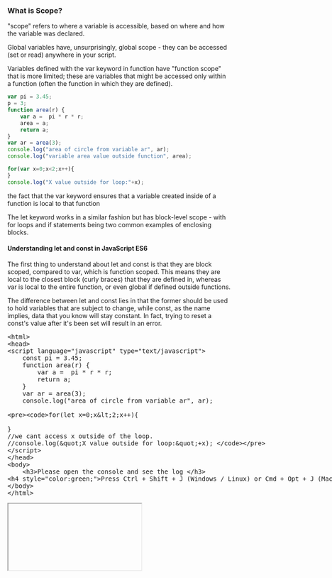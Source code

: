 <h3>What is Scope?</h3>
<p>"scope" refers to where a variable is accessible, based on where and how the variable was declared. </p>
<p>Global variables have, unsurprisingly, global scope - they can be accessed (set or read) anywhere in your script.</p>
<p>Variables defined with the var keyword in function have "function scope" that is more limited; these are variables that might be accessed only within a function (often the function in which they are defined).</p>

``` javascript
var pi = 3.45;
p = 3;
function area(r) {
	var a =  pi * r * r;
	area = a;
	return a;
}
var ar = area(3);
console.log("area of circle from variable ar", ar);
console.log("variable area value outside function", area);

for(var x=0;x<2;x++){
}
console.log("X value outside for loop:"+x);
```

<p>the fact that the var keyword ensures that a variable created inside of a function is local to that function</p>
<p> The let keyword works in a similar fashion but has block-level scope - with for loops and if statements being two common examples of enclosing blocks.</p>

<h4> Understanding let and const in JavaScript ES6</h4>

<p>The first thing to understand about let and const is that they are block scoped, compared to var, which is function scoped. This means they are local to the closest block (curly braces) that they are defined in, whereas var is local to the entire function, or even global if defined outside functions.</p> 
<p>The difference between let and const lies in that the former should be used to hold variables that are subject to change, while const, as the name implies, data that you know will stay constant. In fact, trying to reset a const's value after it's been set will result in an error.</p>

<section >  
<div ui-ace ="{useWrapMode: 'true', showGutter : 'true', theme:'monokai', mode: 'html', previewId:'preview1',
	onLoad: htmlcssjsContentOnLoaded,
	rendererOptions: { fontSize: 16 },
	advanced: { highlightActiveLine: true}
}" style="min-height:350px;"><xmp><html>
<head>
<script language="javascript" type="text/javascript">
	const pi = 3.45;
	function area(r) {
		var a =  pi * r * r;
		return a;
	}
	var ar = area(3);
	console.log("area of circle from variable ar", ar);
	
	for(let x=0;x<2;x++){
		
	}
	//we cant access x outside of the loop.
	//console.log("X value outside for loop:"+x); 
</script>
</head>
<body>
	<h3>Please open the console and see the log </h3>
<h4 style="color:green;">Press Ctrl + Shift + J (Windows / Linux) or Cmd + Opt + J (Mac) to open console. </h4>
</body>
</html></xmp>
</div>
<div>
	<iframe id="preview1"></iframe>
</div>
</section>








